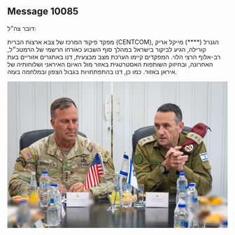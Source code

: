 ## Message 10085

דובר צה"ל:

מפקד פיקוד המרכז של צבא ארצות הברית (CENTCOM), הגנרל (****) מייקל אריק קורילה, הגיע לביקור בישראל במהלך סוף השבוע כאורחו הרשמי של הרמטכ״ל, רב-אלוף הרצי הלוי. המפקדים קיימו הערכת מצב מבצעית, דנו באתגרים אזוריים בעת האחרונה, ובחיזוק השותפות האסטרטגית באזור מול האיום האיראני ושלוחותיה של איראן באזור. 
כמו כן, דנו בהתפתחויות בגבול הצפון ובמלחמה בעזה.

![Photo](10085/10085_photo.jpg)
